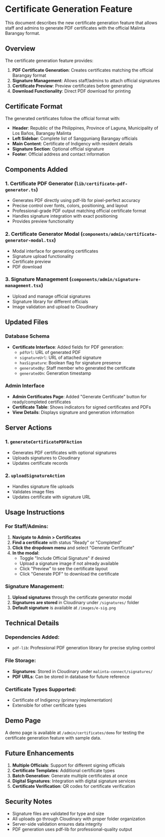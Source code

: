 # Certificate Generation Feature

This document describes the new certificate generation feature that allows staff and admins to generate PDF certificates with the official Malinta Barangay format.

## Overview

The certificate generation feature provides:

1. **PDF Certificate Generation**: Creates certificates matching the official Barangay format
2. **Signature Management**: Allows staff/admins to attach official signatures
3. **Certificate Preview**: Preview certificates before generating
4. **Download Functionality**: Direct PDF download for printing

## Certificate Format

The generated certificates follow the official format with:

- **Header**: Republic of the Philippines, Province of Laguna, Municipality of Los Baños, Barangay Malinta
- **Left Sidebar**: Complete list of Sangguniang Barangay officials
- **Main Content**: Certificate of Indigency with resident details
- **Signature Section**: Optional official signature
- **Footer**: Official address and contact information

## Components Added

### 1. Certificate PDF Generator (`lib/certificate-pdf-generator.ts`)

- Generates PDF directly using pdf-lib for pixel-perfect accuracy
- Precise control over fonts, colors, positioning, and layout
- Professional-grade PDF output matching official certificate format
- Handles signature integration with exact positioning
- Provides preview functionality

### 2. Certificate Generator Modal (`components/admin/certificate-generator-modal.tsx`)

- Modal interface for generating certificates
- Signature upload functionality
- Certificate preview
- PDF download

### 3. Signature Management (`components/admin/signature-management.tsx`)

- Upload and manage official signatures
- Signature library for different officials
- Image validation and upload to Cloudinary

## Updated Files

### Database Schema

- **Certificate Interface**: Added fields for PDF generation:
  - `pdfUrl`: URL of generated PDF
  - `signatureUrl`: URL of attached signature
  - `hasSignature`: Boolean flag for signature presence
  - `generatedBy`: Staff member who generated the certificate
  - `generatedOn`: Generation timestamp

### Admin Interface

- **Admin Certificates Page**: Added "Generate Certificate" button for ready/completed certificates
- **Certificate Table**: Shows indicators for signed certificates and PDFs
- **View Details**: Displays signature and generation information

## Server Actions

### 1. `generateCertificatePDFAction`

- Generates PDF certificates with optional signatures
- Uploads signatures to Cloudinary
- Updates certificate records

### 2. `uploadSignatureAction`

- Handles signature file uploads
- Validates image files
- Updates certificate with signature URL

## Usage Instructions

### For Staff/Admins:

1. **Navigate to Admin > Certificates**
2. **Find a certificate** with status "Ready" or "Completed"
3. **Click the dropdown menu** and select "Generate Certificate"
4. **In the modal**:
   - Toggle "Include Official Signature" if desired
   - Upload a signature image if not already available
   - Click "Preview" to see the certificate layout
   - Click "Generate PDF" to download the certificate

### Signature Management:

1. **Upload signatures** through the certificate generator modal
2. **Signatures are stored** in Cloudinary under `/signatures/` folder
3. **Default signature** is available at `/images/e-sig.png`

## Technical Details

### Dependencies Added:

- `pdf-lib`: Professional PDF generation library for precise styling control

### File Storage:

- **Signatures**: Stored in Cloudinary under `malinta-connect/signatures/`
- **PDF URLs**: Can be stored in database for future reference

### Certificate Types Supported:

- Certificate of Indigency (primary implementation)
- Extensible for other certificate types

## Demo Page

A demo page is available at `/admin/certificates/demo` for testing the certificate generation feature with sample data.

## Future Enhancements

1. **Multiple Officials**: Support for different signing officials
2. **Certificate Templates**: Additional certificate types
3. **Batch Generation**: Generate multiple certificates at once
4. **Digital Signatures**: Integration with digital signature services
5. **Certificate Verification**: QR codes for certificate verification

## Security Notes

- Signature files are validated for type and size
- All uploads go through Cloudinary with proper folder organization
- Server-side validation ensures data integrity
- PDF generation uses pdf-lib for professional-quality output
